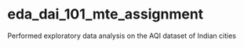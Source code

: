 # eda_dai_101_mte_assignment
Performed exploratory data analysis on the AQI dataset of Indian cities
